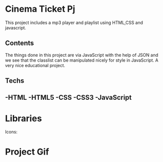 <h1>Cinema Ticket Pj</h1>

<p>This project includes a  mp3 player and playlist using HTML,CSS and javascript. </p>

<h2>Contents</h2>
The things done in this project are  via JavaScript with the help of JSON and we see that the classlist can be manipulated nicely for style in JavaScript. A very nice educational project.
<p> 
</p>

<h2>Techs<h2>
-HTML
-HTML5
-CSS
-CSS3
-JavaScript

<h1>Libraries</h1>

Icons: <link
      rel="stylesheet"
      href="https://cdnjs.cloudflare.com/ajax/libs/font-awesome/6.4.2/css/all.min.css"
      integrity="sha512-z3gLpd7yknf1YoNbCzqRKc4qyor8gaKU1qmn+CShxbuBusANI9QpRohGBreCFkKxLhei6S9CQXFEbbKuqLg0DA=="
      crossorigin="anonymous"
      referrerpolicy="no-referrer"
    />

<h1>Project Gif</h1>

<img src="t-pj.giff" alt="">

<!--  -->

